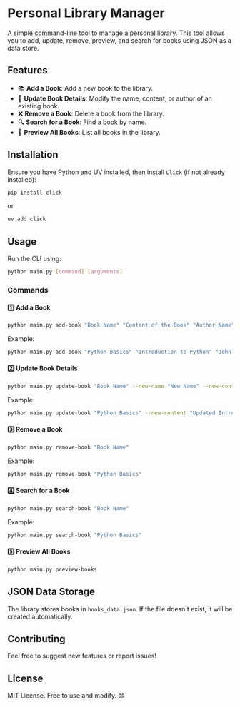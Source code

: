 # Personal Library Manager

A simple command-line tool to manage a personal library. This tool allows you to add, update, remove, preview, and search for books using JSON as a data store.

## Features
- 📚 **Add a Book**: Add a new book to the library.
- 📝 **Update Book Details**: Modify the name, content, or author of an existing book.
- ❌ **Remove a Book**: Delete a book from the library.
- 🔍 **Search for a Book**: Find a book by name.
- 📜 **Preview All Books**: List all books in the library.

## Installation
Ensure you have Python and UV installed, then install `Click` (if not already installed):
```sh
pip install click 
```
or
```sh
uv add click
```

## Usage
Run the CLI using:
```sh
python main.py [command] [arguments]
```

### Commands

#### 1️⃣ Add a Book
```sh
python main.py add-book "Book Name" "Content of the Book" "Author Name"
```
Example:
```sh
python main.py add-book "Python Basics" "Introduction to Python" "John Doe"
```

#### 2️⃣ Update Book Details
```sh
python main.py update-book "Book Name" --new-name "New Name" --new-content "New Content" --new-author "New Author"
```
Example:
```sh
python main.py update-book "Python Basics" --new-content "Updated Introduction to Python"
```

#### 3️⃣ Remove a Book
```sh
python main.py remove-book "Book Name"
```
Example:
```sh
python main.py remove-book "Python Basics"
```

#### 4️⃣ Search for a Book
```sh
python main.py search-book "Book Name"
```
Example:
```sh
python main.py search-book "Python Basics"
```

#### 5️⃣ Preview All Books
```sh
python main.py preview-books
```

## JSON Data Storage
The library stores books in `books_data.json`. If the file doesn't exist, it will be created automatically.

## Contributing
Feel free to suggest new features or report issues!

## License
MIT License. Free to use and modify. 😊


